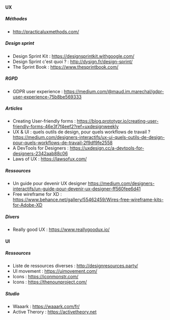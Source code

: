 #### UX

##### Méthodes
- http://practicaluxmethods.com/

##### Design sprint
- Design Sprint Kit : https://designsprintkit.withgoogle.com/
- Design Sprint c'est quoi ? : http://dysign.fr/design-sprint/
- The Sprint Book : https://www.thesprintbook.com/

##### RGPD
- GDPR user experience : https://medium.com/@maud.im.marechal/gdpr-user-experience-75b8be569333

##### Articles
- Creating User-friendly forms : https://blog.prototypr.io/creating-user-friendly-forms-46e3f7f4eef2?ref=uxdesignweekly
- UX & UI : quels outils de design, pour quels workflows de travail ? https://medium.com/designers-interactifs/ux-ui-quels-outils-de-design-pour-quels-workflows-de-travail-2f9df9fe2558
- A DevTools for Designers : https://uxdesign.cc/a-devtools-for-designers-2342aab88c06
- Laws of UX : https://lawsofux.com/

##### Ressources
- Un guide pour devenir UX designer https://medium.com/designers-interactifs/un-guide-pour-devenir-ux-designer-ff560fee6d41
- Free wireframe for XD : https://www.behance.net/gallery/55462459/Wires-free-wireframe-kits-for-Adobe-XD

##### Divers
- Really good UX : https://www.reallygoodux.io/

#### UI
##### Ressources
- Liste de ressources diverses : http://designresources.party/
- UI movement : https://uimovement.com/
- Icons : https://iconmonstr.com/
- Icons : https://thenounproject.com/

##### Studio 
- Waaark : https://waaark.com/fr/
- Active Therory : https://activetheory.net
